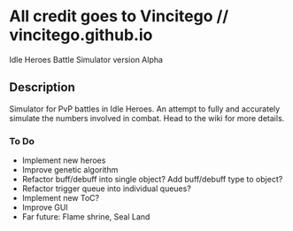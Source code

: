 # All credit goes to Vincitego // vincitego.github.io
Idle Heroes Battle Simulator version Alpha


## Description

Simulator for PvP battles in Idle Heroes. 
An attempt to fully and accurately simulate the numbers involved in combat. 
Head to the wiki for more details.

  
### To Do
  * Implement new heroes
  * Improve genetic algorithm
  * Refactor buff/debuff into single object? Add buff/debuff type to object?
  * Refactor trigger queue into individual queues?
  * Implement new ToC?
  * Improve GUI
  * Far future: Flame shrine, Seal Land
